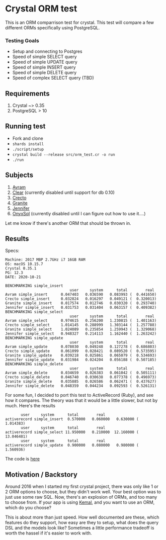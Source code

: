 # Crystal ORM test

This is an ORM comparrison test for crystal. This test will compare a few different ORMs specifically using PostgreSQL.

### Testing Goals

* Setup and connecting to Postgres
* Speed of simple SELECT query
* Speed of simple UPDATE query
* Speed of simple INSERT query
* Speed of simple DELETE query
* Speed of complex SELECT query (TBD)

## Requirements

1. Crystal ~> 0.35
2. PostgreSQL > 10

## Running test

* Fork and clone
* `shards install`
* `./script/setup`
* `crystal build --release src/orm_test.cr -o run`
* `./run`

## Subjects

1. [Avram](https://github.com/luckyframework/avram)
1. [Clear](https://github.com/anykeyh/clear)  (currently disabled until support for db 0.10)
1. [Crecto](https://github.com/Crecto/crecto)
1. [Granite](https://github.com/amberframework/granite)
1. [Jennifer](https://github.com/imdrasil/jennifer.cr)
1. [OnyxSql](https://github.com/onyxframework/sql) (currently disabled until I can figure out how to use it....)

Let me know if there's another ORM that should be thrown in.

## Results
Specs:
```
Machine: 2017 MBP 2.7GHz i7 16GB RAM
OS: macOS 10.15.7
Crystal 0.35.1
PG: 12.3
DATE: 2020-10-21
```

```
BENCHMARKING simple_insert
                             user     system      total        real
Avram simple_insert      0.047403   0.036590   0.083993 (  0.441650)
Crecto simple_insert     0.032824   0.016297   0.049121 (  0.320013)
Granite simple_insert    0.017574   0.012746   0.030320 (  0.293740)
Jennifer simple_insert   0.031753   0.031404   0.063157 (  0.409382)
BENCHMARKING simple_select
                             user     system      total        real
Avram simple_select      0.974615   0.256200   1.230815 (  1.401163)
Crecto simple_select     1.014145   0.288999   1.303144 (  1.257788)
Granite simple_select    1.024089   0.235854   1.259943 (  1.329068)
Jennifer simple_select   0.948327   0.214113   1.162440 (  1.263242)
BENCHMARKING simple_update
                             user     system      total        real
Avram simple_update      0.078030   0.049248   0.127278 (  0.686803)
Crecto simple_update     0.061099   0.028421   0.089520 (  0.573595)
Granite simple_update    0.039218   0.025861   0.065079 (  0.534693)
Jennifer simple_update   0.031984   0.024204   0.056188 (  0.507185)
BENCHMARKING simple_delete
                             user     system      total        real
Avram simple_delete      0.034659   0.026383   0.061042 (  0.505111)
Crecto simple_delete     0.046740   0.030638   0.077378 (  0.496973)
Granite simple_delete    0.035885   0.026586   0.062471 (  0.437627)
Jennifer simple_delete   0.048359   0.044234   0.092593 (  0.526131)
```

For some fun, I decided to port this test to ActiveRecord (Ruby), and see how it compares. The theory was that it would be a little slower, but not by much. Here's the results

```
       user     system      total        real
activerecord simple_insert  0.570000   0.060000   0.630000 (  1.014383)
       user     system      total        real
activerecord simple_select 11.950000   0.210000  12.160000 ( 13.046481)
       user     system      total        real
activerecord simple_update  0.900000   0.080000   0.980000 (  1.560936)
```
The code is [here](https://gist.github.com/jwoertink/55f474ddb0d2322e09d32af887a07bc9)

## Motivation / Backstory
Around 2016 when I started my first crystal project, there was only like 1 or 2 ORM options to choose, but they didn't work well. Your best option was to just use some raw SQL. Now, there's an explosion of ORMs, and too many to choose from. If your app is using [Kemal](http://kemalcr.com/), and you want to use an ORM, which do you choose?

This is about more than just speed. How well documented are these, which features do they support, how easy are they to setup, what does the query DSL and the models look like? Sometimes a little performance tradeoff is worth the hassel if it's easier to work with.
